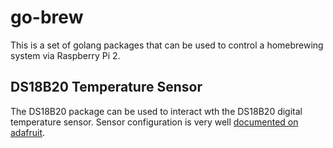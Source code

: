 # go-brew

This is a set of golang packages that can be used to control a homebrewing system via Raspberry Pi 2.

## DS18B20 Temperature Sensor

The DS18B20 package can be used to interact wth the DS18B20 digital temperature sensor.
Sensor configuration is very well [documented on adafruit][adafruit-DS18B20].



[adafruit-DS18B20]: https://learn.adafruit.com/adafruits-raspberry-pi-lesson-11-ds18b20-temperature-sensing/overview
